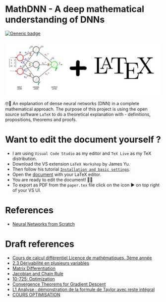 # MathDNN - A deep mathematical understanding of DNNs

[![Generic badge](https://img.shields.io/badge/TeXLive-3.141592653-brightgreen.svg?style=plastic)](https://www.tug.org/texlive/)

![](docs/mathdl-front-img.jpg)

🤓📐 An explanation of dense neural networks (DNN) in a complete mathematical approach. The purpose of this project is using the open source software `LaTeX` to do a theoretical explanation with - definitions, propositions, theorems and proofs.

# Want to edit the document yourself ?

- I am using `Visual Code Studio` as my editor and `TeX Live` as my TeX distribution.
- Download the VS extension `LaTeX Workshop` by James Yu.
- Then follow his tutorial [`Installation and basic settings`](https://github.com/James-Yu/LaTeX-Workshop/wiki/Install).
- Open the [document](mathdl/paper.tex) with your LaTeX editor.
- You are ready to edit the document! 🎉🎉
- To export as PDF from the `paper.tex` file click on the icon ▶️ on top right of your VS UI.

# References

- [Neural Networks from Scratch](https://www.youtube.com/watch?v=Wo5dMEP_BbI&list=PLQVvvaa0QuDcjD5BAw2DxE6OF2tius3V3)

# Draft references

- [Cours de calcul différentiel Licence de mathématiques, 3ème année](https://perso.math.u-pem.fr/danchin.raphael/cours/calculdiff10.pdf)
- [2.3 Dérivabilité en plusieurs variables](https://www.ljll.math.upmc.fr/~nardoni/polyagrl3/2017/chapt3.pdf)
- [Matrix Differentiation](https://atmos.washington.edu/~dennis/MatrixCalculus.pdf)
- [Jacobian and Chain Rule](https://www.youtube.com/watch?v=GvwsCscqAjk)
- [10-725: Optimization](https://www.stat.cmu.edu/~ryantibs/convexopt-F13/scribes/lec6.pdf)
- [Convergence Theorems for Gradient Descent](https://gowerrobert.github.io/pdf/M2_statistique_optimisation/grad_conv.pdf)
- [L1 Analyse : démonstration de la formule de Taylor avec reste intégral](https://www.youtube.com/watch?v=Hr6BaVbrkOw)
- [COURS OPTIMISATION](http://math.univ-lyon1.fr/~ciuperca/optim-M1-sitn/cours-optim-M1-sitn.pdf)
